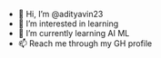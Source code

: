 - 👋 Hi, I’m @adityavin23
- 👀 I’m interested in learning
- 🌱 I’m currently learning AI ML
- 📫 Reach me through my GH profile

<!---
adityavin23/adityavin23 is a ✨ special ✨ repository because its `README.md` (this file) appears on your GitHub profile.
You can click the Preview link to take a look at your changes.
--->
